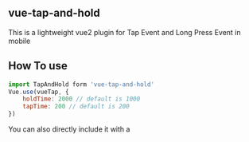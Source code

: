 ## vue-tap-and-hold

This is a lightweight vue2 plugin for Tap Event and Long Press Event in mobile

## How To use
```javascript
import TapAndHold form 'vue-tap-and-hold'
Vue.use(vueTap, {
	holdTime: 2000 // default is 1000
	tapTime: 200 // default is 200
})
```
You can also directly include it with a <script> tag

template 
```html
<!-- tap -->
<p v-tap="handle"></p> 
<p v-tap.prevent="handle"></p> 
<p v-tap.stop="handle"></p> 

<!-- long press -->
<p v-hold="handle"></p> 
<p v-hold.prevent="handle"></p>
<p v-hold.stop="handle"></p> 

<!-- with params -->
<p v-tap="handle.bind(null, params)"></p> 
```